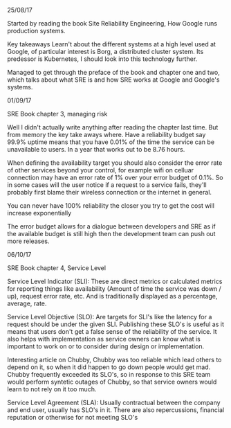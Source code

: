 25/08/17

Started by reading the book Site Reliability Engineering, How Google runs production systems.

Key takeaways
Learn't about the different systems at a high level used at Google, of particular interest is Borg, a distributed cluster system. Its predessor is Kubernetes, I should look into this technology further.

Managed to get through the preface of the book and chapter one and two, which talks about what SRE is and how SRE works at Google and Google's systems.

01/09/17

SRE Book chapter 3, managing risk

Well I didn't actually write anything after reading the chapter last time. But from memory the key take aways where.
Have a reliability budget say 99.9% uptime means that you have 0.01% of the time the service can be unavailable to users.
In a year that works out to be 8.76 hours.

When defining the availability target you should also consider the error rate of other services beyond your control, for example wifi on celluar connection may have an error rate of 1% over your error budget of 0.1%. So in some cases will the user notice if a request to a service fails, they'll probably first blame their wireless connection or the internet in general.

You can never have 100% reliability the closer you try to get the cost will increase exponentially

The error budget allows for a dialogue between developers and SRE as if the available budget is still high then the development team can push out more releases.

06/10/17

SRE Book chapter 4, Service Level

Service Level Indicator (SLI): These are direct metrics or calculated metrics for reporting things like availability (Amount of time the service was down / up), request error rate, etc. And is traditionally displayed as a percentage, average, rate.

Service Level Objective (SLO): Are targets for SLI's like the latency for a request should be under the given SLI.
Publishing these SLO's is useful as it means that users don't get a false sense of the reliability of the service. It also helps with implementation as service owners can know what is important to work on or to consider during design or implementation.

Interesting article on Chubby, Chubby was too reliable which lead others to depend on it, so when it did happen to go down people would get mad. Chubby frequently exceeded its SLO's, so in response to this SRE team would perform syntetic outages of Chubby, so that service owners would learn to not rely on it too much.

Service Level Agreement (SLA): Usually contractual between the company and end user, usually has SLO's in it. There are also repercussions, financial reputation or otherwise for not meeting SLO's
